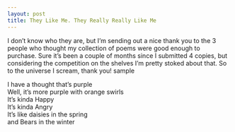 ```yaml
---
layout: post
title: They Like Me. They Really Really Like Me
---
```

I don’t know who they are, but I’m sending out a nice thank you to the 3 people who thought my collection of poems were good enough to purchase. Sure it’s been a couple of months since I submitted 4 copies, but considering the competition on the shelves I’m pretty stoked about that. So to the universe I scream, thank you!
sample

I have a thought that’s purple  
Well, it’s more purple with orange swirls  
It’s kinda Happy  
It’s kinda Angry  
It’s like daisies in the spring  
and Bears in the winter
